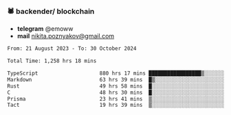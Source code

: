 ### 🕷 backender/ blockchain
- **telegram** @emoww
- **mail** nikita.poznyakov@gmail.com

<!--START_SECTION:waka-->

```txt
From: 21 August 2023 - To: 30 October 2024

Total Time: 1,258 hrs 18 mins

TypeScript                    880 hrs 17 mins █████████████████▒░░░░░░░   69.69 %
Markdown                      63 hrs 39 mins  █▒░░░░░░░░░░░░░░░░░░░░░░░   05.04 %
Rust                          49 hrs 58 mins  █░░░░░░░░░░░░░░░░░░░░░░░░   03.96 %
C                             48 hrs 30 mins  █░░░░░░░░░░░░░░░░░░░░░░░░   03.84 %
Prisma                        23 hrs 41 mins  ▒░░░░░░░░░░░░░░░░░░░░░░░░   01.88 %
Tact                          19 hrs 39 mins  ▒░░░░░░░░░░░░░░░░░░░░░░░░   01.56 %
```

<!--END_SECTION:waka-->




